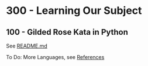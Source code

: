 # 300 - Learning Our Subject

## 100 - Gilded Rose Kata in Python

See [README.md](./100/README.md)

To Do: More Languages, see [References](../REFERENCES.md)
